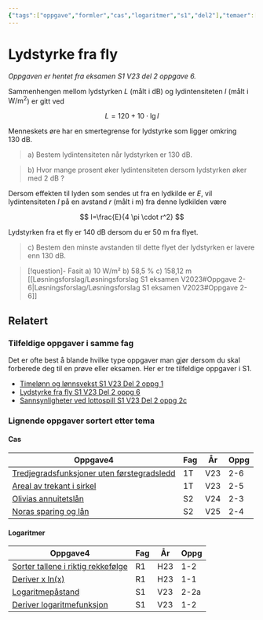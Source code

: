 ```yaml
---
{"tags":["oppgave","formler","cas","logaritmer","s1","del2"],"temaer":["formler","cas","logaritmer"],"alias":[null],"del":2,"oppgave":6,"fag":"s1","eksamen":"v23","dg-publish":true,"title":"Lydstyrke fra fly","date":"2023-05-29","modified":"2023-05-29","permalink":"/lydstyrke-fra-fly/","dgPassFrontmatter":true}
---
```



# Lydstyrke fra fly
<p><span><em>Oppgaven er hentet fra eksamen S1 V23 del 2 oppgave 6.</em></span></p>

Sammenhengen mellom lydstyrken $L$ (målt i dB) og lydintensiteten $I$ (målt i $\mathrm{W} / \mathrm{m}^2$) er gitt ved

$$
L=120+10 \cdot \lg I
$$

Menneskets øre har en smertegrense for lydstyrke som ligger omkring $130 \mathrm{~dB}$.

>a) Bestem lydintensiteten når lydstyrken er $130 \mathrm{~dB}$.

>b) Hvor mange prosent øker lydintensiteten dersom lydstyrken øker med $2 \mathrm{~dB}$ ?

Dersom effekten til lyden som sendes ut fra en lydkilde er $E$, vil lydintensiteten $I$ på en avstand $r$ (målt i m) fra denne lydkilden være

$$
I=\frac{E}{4 \pi \cdot r^2}
$$

Lydstyrken fra et fly er $140 \mathrm{~dB}$ dersom du er $50 \mathrm{~m}$ fra flyet.

>c) Bestem den minste avstanden til dette flyet der lydstyrken er lavere enn $130 \mathrm{~dB}$.

>[!question]- Fasit
> a) 10 W/m²
> b) 58,5 %
> c) 158,12 m
> [[Løsningsforslag/Løsningsforslag S1 eksamen V2023#Oppgave 2-6\|Løsningsforslag/Løsningsforslag S1 eksamen V2023#Oppgave 2-6]]
>

## Relatert
<h3><span>Tilfeldige oppgaver i samme fag</span></h3><p><span>Det er ofte best å blande hvilke type oppgaver man gjør dersom du skal forberede deg til en prøve eller eksamen. Her er tre tilfeldige oppgaver i S1.</span></p><div><ul class="dataview list-view-ul"><li><span><a data-tooltip-position="top" aria-label="Timelønn og lønnsvekst.md" data-href="Timelønn og lønnsvekst.md" href="Timelønn og lønnsvekst.md" class="internal-link" target="_blank" rel="noopener nofollow">Timelønn og lønnsvekst S1 V23 Del 2 oppg 1</a></span></li><li><span><a data-tooltip-position="top" aria-label="Lydstyrke fra fly.md" data-href="Lydstyrke fra fly.md" href="Lydstyrke fra fly.md" class="internal-link" target="_blank" rel="noopener nofollow">Lydstyrke fra fly S1 V23 Del 2 oppg 6</a></span></li><li><span><a data-tooltip-position="top" aria-label="Sannsynligheter ved lottospill.md" data-href="Sannsynligheter ved lottospill.md" href="Sannsynligheter ved lottospill.md" class="internal-link" target="_blank" rel="noopener nofollow">Sannsynligheter ved lottospill S1 V23 Del 2 oppg 2c</a></span></li></ul></div><h3><span>Lignende oppgaver sortert etter tema</span></h3><h4><span>Cas</span></h4><div><table class="dataview table-view-table"><thead class="table-view-thead"><tr class="table-view-tr-header"><th class="table-view-th"><span>Oppgave</span><span class="dataview small-text">4</span></th><th class="table-view-th"><span>Fag</span></th><th class="table-view-th"><span>År</span></th><th class="table-view-th"><span>Oppg</span></th></tr></thead><tbody class="table-view-tbody"><tr><td><span><a data-tooltip-position="top" aria-label="Tredjegradsfunksjoner uten førstegradsledd.md" data-href="Tredjegradsfunksjoner uten førstegradsledd.md" href="Tredjegradsfunksjoner uten førstegradsledd.md" class="internal-link" target="_blank" rel="noopener nofollow">Tredjegradsfunksjoner uten førstegradsledd</a></span></td><td><span>1T</span></td><td><span>V23</span></td><td><span>2-6</span></td></tr><tr><td><span><a data-tooltip-position="top" aria-label="Areal av trekant i sirkel.md" data-href="Areal av trekant i sirkel.md" href="Areal av trekant i sirkel.md" class="internal-link" target="_blank" rel="noopener nofollow">Areal av trekant i sirkel</a></span></td><td><span>1T</span></td><td><span>V23</span></td><td><span>2-5</span></td></tr><tr><td><span><a data-tooltip-position="top" aria-label="Olivias annuitetslån.md" data-href="Olivias annuitetslån.md" href="Olivias annuitetslån.md" class="internal-link" target="_blank" rel="noopener nofollow">Olivias annuitetslån</a></span></td><td><span>S2</span></td><td><span>V24</span></td><td><span>2-3</span></td></tr><tr><td><span><a data-tooltip-position="top" aria-label="Noras sparing og lån.md" data-href="Noras sparing og lån.md" href="Noras sparing og lån.md" class="internal-link" target="_blank" rel="noopener nofollow">Noras sparing og lån</a></span></td><td><span>S2</span></td><td><span>V25</span></td><td><span>2-4</span></td></tr></tbody></table></div><h4><span>Logaritmer</span></h4><div><table class="dataview table-view-table"><thead class="table-view-thead"><tr class="table-view-tr-header"><th class="table-view-th"><span>Oppgave</span><span class="dataview small-text">4</span></th><th class="table-view-th"><span>Fag</span></th><th class="table-view-th"><span>År</span></th><th class="table-view-th"><span>Oppg</span></th></tr></thead><tbody class="table-view-tbody"><tr><td><span><a data-tooltip-position="top" aria-label="Sorter tallene i riktig rekkefølge.md" data-href="Sorter tallene i riktig rekkefølge.md" href="Sorter tallene i riktig rekkefølge.md" class="internal-link" target="_blank" rel="noopener nofollow">Sorter tallene i riktig rekkefølge</a></span></td><td><span>R1</span></td><td><span>H23</span></td><td><span>1-2</span></td></tr><tr><td><span><a data-tooltip-position="top" aria-label="Deriver x ln(x).md" data-href="Deriver x ln(x).md" href="Deriver x ln(x).md" class="internal-link" target="_blank" rel="noopener nofollow">Deriver x ln(x)</a></span></td><td><span>R1</span></td><td><span>H23</span></td><td><span>1-1</span></td></tr><tr><td><span><a data-tooltip-position="top" aria-label="Logaritmepåstand.md" data-href="Logaritmepåstand.md" href="Logaritmepåstand.md" class="internal-link" target="_blank" rel="noopener nofollow">Logaritmepåstand</a></span></td><td><span>S1</span></td><td><span>V23</span></td><td><span>2-2a</span></td></tr><tr><td><span><a data-tooltip-position="top" aria-label="Deriver logaritmefunksjon.md" data-href="Deriver logaritmefunksjon.md" href="Deriver logaritmefunksjon.md" class="internal-link" target="_blank" rel="noopener nofollow">Deriver logaritmefunksjon</a></span></td><td><span>S1</span></td><td><span>V23</span></td><td><span>1-2</span></td></tr></tbody></table></div>
